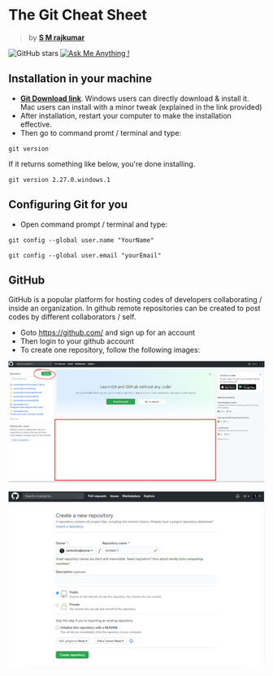 # The Git Cheat Sheet

> by [<b>S M rajkumar</b>](https://santoshrajkumar.github.io) 


![GitHub stars](https://img.shields.io/github/stars/santoshrajkumar/Git-Cheat-Sheet) 
[![Ask Me Anything !](https://img.shields.io/badge/ask%20me-linkedin-1abc9c.svg)](https://www.linkedin.com/in/santosh-mohan-rajkumar-101180a3/)

## Installation in your machine

* [<b>Git Download link</b>](https://git-scm.com/downloads). Windows users can directly download & install it. Mac users can install with a minor tweak (explained in the link provided)
* After installation, restart your computer to make the installation effective.
* Then go to command promt / terminal and type:
```git
git version
```
If it returns something like below, you're done installing.
```
git version 2.27.0.windows.1
```

## Configuring Git for you
* Open command prompt / terminal and type:
```
git config --global user.name "YourName"
```
```
git config --global user.email "yourEmail"
```
## GitHub
GitHub is a popular platform for hosting codes of developers collaborating / inside an organization. In github remote repositories can be created to post codes by different collaborators / self.
* Goto https://github.com/ and sign up for an account
* Then login to your github account
* To create one repository, follow the following images:
<p align="center"> 
  <kbd>
    <img src="img/git1.png">
  </kbd>
</p>

<p align="center"> 
  <kbd>
    <img src="img/git2.PNG">
  </kbd>
</p>
